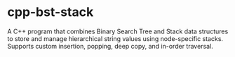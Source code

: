 # cpp-bst-stack
A C++ program that combines Binary Search Tree and Stack data structures to store and manage hierarchical string values using node-specific stacks. Supports custom insertion, popping, deep copy, and in-order traversal.
